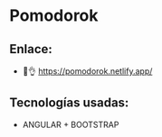 # Pomodorok

## Enlace:
* 🍅👌 https://pomodorok.netlify.app/

## Tecnologías usadas:
* ANGULAR + BOOTSTRAP


